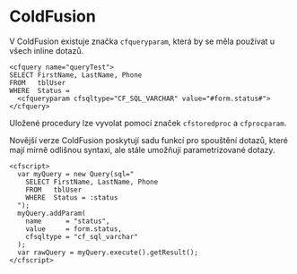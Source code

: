 ColdFusion
==========

V ColdFusion existuje značka `cfqueryparam`, která by se měla používat u všech inline dotazů.

    <cfquery name="queryTest">
    SELECT FirstName, LastName, Phone
    FROM   tblUser
    WHERE  Status =
      <cfqueryparam cfsqltype="CF_SQL_VARCHAR" value="#form.status#">
    </cfquery>


Uložené procedury lze vyvolat pomocí značek `cfstoredproc` a `cfprocparam`.

Novější verze ColdFusion poskytují sadu funkcí pro spouštění dotazů, které
mají mírně odlišnou syntaxi, ale stále umožňují parametrizované dotazy.


    <cfscript>
      var myQuery = new Query(sql="
        SELECT FirstName, LastName, Phone
        FROM   tblUser
        WHERE  Status = :status
      ");
      myQuery.addParam(
        name      = "status",
        value     = form.status,
        cfsqltype = "cf_sql_varchar"
      );
      var rawQuery = myQuery.execute().getResult();
    </cfscript>

